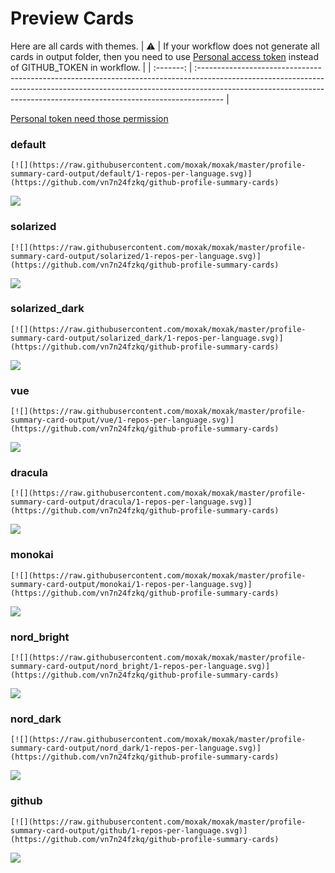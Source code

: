 
# Preview Cards

Here are all cards with themes.
| :warning: | If your workflow does not generate all cards in output folder, then you need to use [Personal access token](https://docs.github.com/en/actions/configuring-and-managing-workflows/creating-and-storing-encrypted-secrets) instead of GITHUB_TOKEN in workflow. |
| :-------: | :------------------------------------------------------------------------------------------------------------------------------------------------------------------------------------------------------------------------------------------------ |

[Personal token need those permission](https://github.com/vn7n24fzkq/github-profile-summary-cards/wiki/Personal-access-token-permissions)


### default


```
[![](https://raw.githubusercontent.com/moxak/moxak/master/profile-summary-card-output/default/1-repos-per-language.svg)](https://github.com/vn7n24fzkq/github-profile-summary-cards)
```
![](https://raw.githubusercontent.com/moxak/moxak/master/profile-summary-card-output/default/1-repos-per-language.svg)


### solarized


```
[![](https://raw.githubusercontent.com/moxak/moxak/master/profile-summary-card-output/solarized/1-repos-per-language.svg)](https://github.com/vn7n24fzkq/github-profile-summary-cards)
```
![](https://raw.githubusercontent.com/moxak/moxak/master/profile-summary-card-output/solarized/1-repos-per-language.svg)


### solarized_dark


```
[![](https://raw.githubusercontent.com/moxak/moxak/master/profile-summary-card-output/solarized_dark/1-repos-per-language.svg)](https://github.com/vn7n24fzkq/github-profile-summary-cards)
```
![](https://raw.githubusercontent.com/moxak/moxak/master/profile-summary-card-output/solarized_dark/1-repos-per-language.svg)


### vue


```
[![](https://raw.githubusercontent.com/moxak/moxak/master/profile-summary-card-output/vue/1-repos-per-language.svg)](https://github.com/vn7n24fzkq/github-profile-summary-cards)
```
![](https://raw.githubusercontent.com/moxak/moxak/master/profile-summary-card-output/vue/1-repos-per-language.svg)


### dracula


```
[![](https://raw.githubusercontent.com/moxak/moxak/master/profile-summary-card-output/dracula/1-repos-per-language.svg)](https://github.com/vn7n24fzkq/github-profile-summary-cards)
```
![](https://raw.githubusercontent.com/moxak/moxak/master/profile-summary-card-output/dracula/1-repos-per-language.svg)


### monokai


```
[![](https://raw.githubusercontent.com/moxak/moxak/master/profile-summary-card-output/monokai/1-repos-per-language.svg)](https://github.com/vn7n24fzkq/github-profile-summary-cards)
```
![](https://raw.githubusercontent.com/moxak/moxak/master/profile-summary-card-output/monokai/1-repos-per-language.svg)


### nord_bright


```
[![](https://raw.githubusercontent.com/moxak/moxak/master/profile-summary-card-output/nord_bright/1-repos-per-language.svg)](https://github.com/vn7n24fzkq/github-profile-summary-cards)
```
![](https://raw.githubusercontent.com/moxak/moxak/master/profile-summary-card-output/nord_bright/1-repos-per-language.svg)


### nord_dark


```
[![](https://raw.githubusercontent.com/moxak/moxak/master/profile-summary-card-output/nord_dark/1-repos-per-language.svg)](https://github.com/vn7n24fzkq/github-profile-summary-cards)
```
![](https://raw.githubusercontent.com/moxak/moxak/master/profile-summary-card-output/nord_dark/1-repos-per-language.svg)


### github


```
[![](https://raw.githubusercontent.com/moxak/moxak/master/profile-summary-card-output/github/1-repos-per-language.svg)](https://github.com/vn7n24fzkq/github-profile-summary-cards)
```
![](https://raw.githubusercontent.com/moxak/moxak/master/profile-summary-card-output/github/1-repos-per-language.svg)

